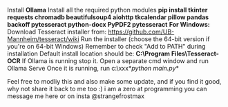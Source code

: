 Install **Ollama**
Install all the required python modules
**pip install tkinter requests chromadb beautifulsoup4 aiohttp tkcalendar pillow pandas backoff pytesseract python-docx PyPDF2 pytesseract**
**For Windows:**
Download Tesseract installer from: https://github.com/UB-Mannheim/tesseract/wiki
Run the installer (choose the 64-bit version if you're on 64-bit Windows)
Remember to check "Add to PATH" during installation
Default install location should be: **C:\Program Files\Tesseract-OCR**
If Ollama is running stop it.
Open a separate cmd window and run Ollama Serve
Once it is running, run 
c:\xxx\**python main.py**

Feel free to modliy this and also make some update, and if you find it good, why not share it back to me too :) i am a zero at programming
you can message me here or on insta @strangefrostmax
